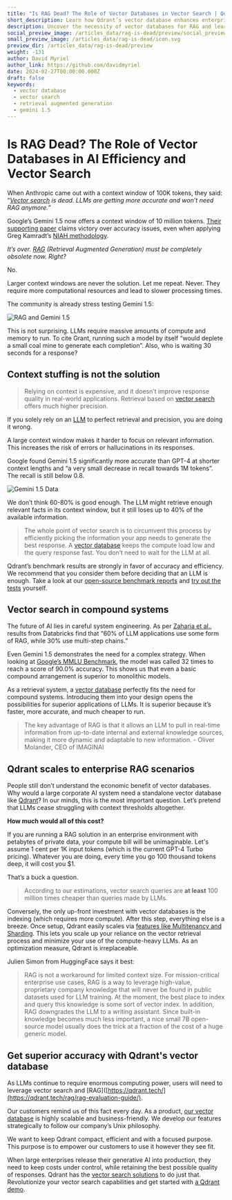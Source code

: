 ```yaml
---
title: "Is RAG Dead? The Role of Vector Databases in Vector Search | Qdrant"
short_description: Learn how Qdrant’s vector database enhances enterprise AI with superior accuracy and cost-effectiveness.
description: Uncover the necessity of vector databases for RAG and learn how Qdrant's vector database empowers enterprise AI with unmatched accuracy and cost-effectiveness. 
social_preview_image: /articles_data/rag-is-dead/preview/social_preview.jpg 
small_preview_image: /articles_data/rag-is-dead/icon.svg 
preview_dir: /articles_data/rag-is-dead/preview 
weight: -131
author: David Myriel 
author_link: https://github.com/davidmyriel
date: 2024-02-27T00:00:00.000Z
draft: false 
keywords: 
  - vector database 
  - vector search
  - retrieval augmented generation
  - gemini 1.5
---
```


# Is RAG Dead? The Role of Vector Databases in AI Efficiency and Vector Search 

When Anthropic came out with a context window of 100K tokens, they said: “*[Vector search](https://qdrant.tech/solutions/) is dead. LLMs are getting more accurate and won’t need RAG anymore.*”

Google’s Gemini 1.5 now offers a context window of 10 million tokens. [Their supporting paper](https://storage.googleapis.com/deepmind-media/gemini/gemini_v1_5_report.pdf) claims victory over accuracy issues, even when applying Greg Kamradt’s [NIAH methodology](https://twitter.com/GregKamradt/status/1722386725635580292). 

*It’s over. [RAG](https://qdrant.tech/articles/what-is-rag-in-ai/) (Retrieval Augmented Generation) must be completely obsolete now. Right?*

No.

Larger context windows are never the solution. Let me repeat. Never. They require more computational resources and lead to slower processing times. 

The community is already stress testing Gemini 1.5: 

![RAG and Gemini 1.5](/articles_data/rag-is-dead/rag-is-dead-1.png)

This is not surprising. LLMs require massive amounts of compute and memory to run. To cite Grant, running such a model by itself “would deplete a small coal mine to generate each completion”. Also, who is waiting 30 seconds for a response?

## Context stuffing is not the solution

> Relying on context is expensive, and it doesn’t improve response quality in real-world applications. Retrieval based on [vector search](https://qdrant.tech/solutions/) offers much higher precision.

If you solely rely on an [LLM](https://qdrant.tech/articles/what-is-rag-in-ai/) to perfect retrieval and precision, you are doing it wrong. 

A large context window makes it harder to focus on relevant information. This increases the risk of errors or hallucinations in its responses. 

Google found Gemini 1.5 significantly more accurate than GPT-4 at shorter context lengths and “a very small decrease in recall towards 1M tokens”. The recall is still below 0.8.

![Gemini 1.5 Data](/articles_data/rag-is-dead/rag-is-dead-2.png)

We don’t think 60-80% is good enough. The LLM might retrieve enough relevant facts in its context window, but it still loses up to 40% of the available information.

> The whole point of vector search is to circumvent this process by efficiently picking the information your app needs to generate the best response. A [vector database](https://qdrant.tech/) keeps the compute load low and the query response fast. You don’t need to wait for the LLM at all.

Qdrant’s benchmark results are strongly in favor of accuracy and efficiency. We recommend that you consider them before deciding that an LLM is enough. Take a look at our [open-source benchmark reports](/benchmarks/) and [try out the tests](https://github.com/qdrant/vector-db-benchmark) yourself. 

## Vector search in compound systems

The future of AI lies in careful system engineering. As per [Zaharia et al.](https://bair.berkeley.edu/blog/2024/02/18/compound-ai-systems/), results from Databricks find that “60% of LLM applications use some form of RAG, while 30% use multi-step chains.” 

Even Gemini 1.5 demonstrates the need for a complex strategy. When looking at [Google’s MMLU Benchmark](https://storage.googleapis.com/deepmind-media/gemini/gemini_v1_5_report.pdf), the model was called 32 times to reach a score of 90.0% accuracy. This shows us that even a basic compound arrangement is superior to monolithic models. 

As a retrieval system, a [vector database](https://qdrant.tech/) perfectly fits the need for compound systems. Introducing them into your design opens the possibilities for superior applications of LLMs. It is superior because it’s faster, more accurate, and much cheaper to run. 

> The key advantage of RAG is that it allows an LLM to pull in real-time information from up-to-date internal and external knowledge sources, making it more dynamic and adaptable to new information. - Oliver Molander, CEO of IMAGINAI
> 

## Qdrant scales to enterprise RAG scenarios

People still don’t understand the economic benefit of vector databases. Why would a large corporate AI system need a standalone vector database like [Qdrant](https://qdrant.tech/)? In our minds, this is the most important question. Let’s pretend that LLMs cease struggling with context thresholds altogether. 

**How much would all of this cost?** 

If you are running a RAG solution in an enterprise environment with petabytes of private data, your compute bill will be unimaginable. Let's assume 1 cent per 1K input tokens (which is the current GPT-4 Turbo pricing). Whatever you are doing, every time you go 100 thousand tokens deep, it will cost you $1. 

That’s a buck a question. 

> According to our estimations, vector search queries are **at least** 100 million times cheaper than queries made by LLMs.

Conversely, the only up-front investment with vector databases is the indexing (which requires more compute). After this step, everything else is a breeze. Once setup, Qdrant easily scales via [features like Multitenancy and Sharding](/articles/multitenancy/). This lets you scale up your reliance on the vector retrieval process and minimize your use of the compute-heavy LLMs. As an optimization  measure, Qdrant is irreplaceable. 

Julien Simon from HuggingFace says it best:

> RAG is not a workaround for limited context size. For mission-critical enterprise use cases, RAG is a way to leverage high-value, proprietary company knowledge that will never be found in public datasets used for LLM training. At the moment, the best place to index and query this knowledge is some sort of vector index. In addition, RAG downgrades the LLM to a writing assistant. Since built-in knowledge becomes much less important, a nice small 7B open-source model usually does the trick at a fraction of the cost of a huge generic model.


## Get superior accuracy with Qdrant's vector database

As LLMs continue to require enormous computing power, users will need to leverage vector search and [RAG]([https://qdrant.tech/](https://qdrant.tech/rag/rag-evaluation-guide/).

Our customers remind us of this fact every day. As a product, [our vector database](https://qdrant.tech/) is highly scalable and business-friendly. We develop our features strategically to follow our company’s Unix philosophy. 

We want to keep Qdrant compact, efficient and with a focused purpose. This purpose is to empower our customers to use it however they see fit. 

When large enterprises release their generative AI into production, they need to keep costs under control, while retaining the best possible quality of responses. Qdrant has the [vector search solutions](https://qdrant.tech/solutions/) to do just that. Revolutionize your vector search capabilities and get started with [a Qdrant demo](https://qdrant.tech/contact-us/).
